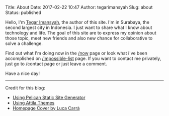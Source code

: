 Title: About
Date: 2017-02-22 10:47
Author: tegarimansyah
Slug: about
Status: published

Hello, I'm [Tegar Imansyah](/author/tegarimansyah), the author of this site. I'm in Surabaya, the second largest city in Indonesia. I just want to share what I know about technology and life. The goal of this site are to express my opinion about those topic, meet new friends and also new chance for collaborative to solve a challenge.

Find out what I'm doing now in the [/now](/pages/now) page or look what i've been accomplished on [/impossible-list](/pages/impossible-list) page. If you want to contact me privately, just go to /contact page or just leave a comment.

Have a nice day!

----

Credit for this blog:

* [Using Pelican Static Site Generator](https://github.com/getpelican/pelican)
* [Using Attila Themes](https://github.com/arulrajnet/attila)
* <a href="https://unsplash.com/@lucthelight?utm_medium=referral&amp;utm_campaign=photographer-credit&amp;utm_content=creditBadge" target="_blank" rel="noopener noreferrer" title="Download free do whatever you want high-resolution photos from Luca Carrà">Homepage Cover by Luca Carrà</a>